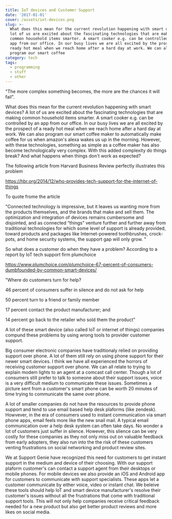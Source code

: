 ```yaml
---
title: IoT devices and Customer Support
date: '2017-01-01'
cover: /assets/iot-devices.png
slug: >-
  What does this mean for the current revolution happening with smart devices? A
  lot of us are excited about the fascinating technologies that are making
  common household items smarter. A smart cooker e.g. can be controlled by an
  app from our office. In our busy lives we are all excited by the prospect of a
  ready hot meal when we reach home after a hard day at work. We can also
  program our smart coffee 
category: tech
tags:
  - programming
  - stuff
  - other
---
```

"The more complex something becomes, the more are the chances it will fail".



What does this mean for the current revolution happening with smart devices? A lot of us are excited about the fascinating technologies that are making common household items smarter. A smart cooker e.g. can be controlled by an app from our office. In our busy lives we are all excited by the prospect of a ready hot meal when we reach home after a hard day at work. We can also program our smart coffee maker to automatically make coffee for us when amazon's alexa wakes us up in the morning. However, with these technologies, something as simple as a coffee maker has also become technologically very complex. With this added complexity do things break? And what happens when things don't work as expected?



The following article from Harvard Business Review perfectly illustrates this problem

https://hbr.org/2014/12/who-provides-tech-support-for-the-internet-of-things

To quote frome the article

"Connected technology is impressive, but it leaves us wanting more from the products themselves, and the brands that make and sell them. The optimization and integration of devices remains cumbersome and disjointed, and as connected “things” venture further and further away from traditional technologies for which some level of support is already provided, toward products and packages like Internet-powered toothbrushes, crock-pots, and home security systems, the support gap will only grow. "



So what does a customer do when they have a problem? According to a report by IoT tech support firm plumchoice 

https://www.plumchoice.com/plumchoice-67-percent-of-consumers-dumbfounded-by-common-smart-devices/

"Where do customers turn for help?

46 percent of consumers suffer in silence and do not ask for help

50 percent turn to a friend or family member

17 percent contact the product manufacturer; and

14 percent go back to the retailer who sold them the product"



A lot of these smart device (also called IoT or internet of things) companies compund these problems by using wrong tools to provider customer support. 



Big consumer electronic companies have traditionaly relied on providing support over phone. A lot of them still rely on using phone support for their newer smart devices. I think we have all experienced the horrors of receiving customer support over phone. We can all relate to trying to explain modem lights to an agent at a comcast call center. Though a lot of consumers still prefer to talk to someone about their support issues, voice is a very difficult medium to communicate these issues. Sometimes a picture sent from a customer's smart phone can be worth 20 minutes of time trying to communicate the same over phone. 



A lot of smaller companies do not have the resources to provide phone support and tend to use email based help desk plaforms (like zendesk). Howvever, in the era of consumers used to instant communication via smart phone apps, email feels more like the new snail mail. A typical email communication over a help desk system can often take days. No wonder a lot of customers just suffer in silence. However, this slience can be very costly for these companies as they not only miss out on valuable feedback from early adopters, they also run into the the risk of these customers venting frustrations on social networking and product review sites.



We at Support Genie have recognized this need for customers to get instant support in the medium and device of their choosing. With our support plaform customer's can contact a support agent from their desktops or mobile phones. For mobile devices we also provide an iOS and Android app for customers to communicate with support specialists. These apps let a customer communicate by either voice, video or instant chat. We beleive these tools should help IoT and smart device manufacturer's resolve their customer's issues without all the frustrations that come with traditional support tools. This will not only help companies receive critical feedback needed for a new product but also get better product reviews and more likes on social media.
